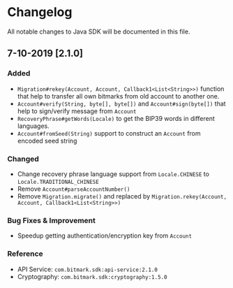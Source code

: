 # Changelog
All notable changes to Java SDK will be documented in this file.

## 7-10-2019 [2.1.0]
### Added
- `Migration#rekey(Account, Account, Callback1<List<String>>)` function that help to transfer all own bitmarks from old account to another one.
- `Account#verify(String, byte[], byte[])` and `Account#sign(byte[])` that help to sign/verify message from `Account`
- `RecoveryPhrase#getWords(Locale)` to get the BIP39 words in different languages.
- `Account#fromSeed(String)` support to construct an `Account` from encoded seed string

### Changed
- Change recovery phrase language support from `Locale.CHINESE` to `Locale.TRADITIONAL_CHINESE`
- Remove `Account#parseAccountNumber()`
- Remove `Migration.migrate()` and replaced by `Migration.rekey(Account, Account, Callback1<List<String>>)`

### Bug Fixes & Improvement
- Speedup getting authentication/encryption key from `Account`

### Reference
- API Service: `com.bitmark.sdk:api-service:2.1.0`
- Cryptography: `com.bitmark.sdk:cryptography:1.5.0`